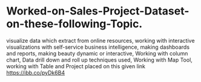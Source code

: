 # Worked-on-Sales-Project-Dataset-on-these-following-Topic.
visualize data which extract from online resources, working with interactive visualizations with self-service business intelligence, making dashboards and reports, making beauty dynamic or interactive, Working with column chart, Data drill down and roll up techniques used, Working with Map Tool, working with Table and Project placed on this given link 
https://ibb.co/pyDk6B4
